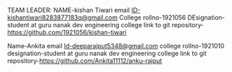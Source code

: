   TEAM LEADER:
  NAME-kishan Tiwari
  email ID-kishantiwari8283877183q@gmail.com
  College rollno-1921056
  DEsignation-student at guru nanak dev engineering college 
  link to git repository-https://github.com/1921056/kishan-tiwari
 
  
  
  Name-Ankita 
  email Id-deeparajput5348@gmail.com
  college rollno-1921010
  designation-student at guru nanak dev engineering college
  link to git repository-https://github.com/Ankita11112/anku-rajput
